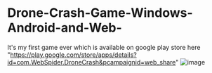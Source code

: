 # Drone-Crash-Game-Windows-Android-and-Web-
It's my first game ever which is available on google play store here "https://play.google.com/store/apps/details?id=com.WebSpider.DroneCrash&pcampaignid=web_share"
![image](https://github.com/user-attachments/assets/dbeb3652-859a-43d1-b332-e2dc99c5df1a)
